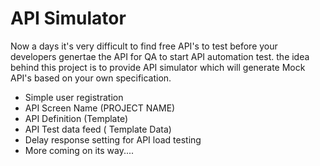 # API Simulator
Now a days it's very difficult to find free API's to test before your developers genertae the API for QA to start API automation test. the idea behind this project is to provide API simulator which will generate Mock API's based on your own specification. 
- Simple user registration
- API Screen Name (PROJECT NAME)
- API Definition (Template)
- API Test data feed ( Template Data)
- Delay response setting for API load testing
- More coming on its way....

